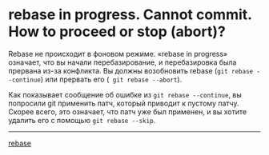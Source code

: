 # rebase in progress. Cannot commit. How to proceed or stop (abort)?

Rebase не происходит в фоновом режиме. «rebase in progress» означает, что вы начали перебазирование, и перебазировка была прервана из-за конфликта. Вы должны возобновить rebase (`git rebase --continue`) или прервать его (` git rebase --abort`).

Как показывает сообщение об ошибке из `git rebase --continue`, вы попросили git применить патч, который приводит к пустому патчу. Скорее всего, это означает, что патч уже был применен, и вы хотите удалить его с помощью `git rebase --skip`.

**********
[rebase](/tags/rebase.md)

